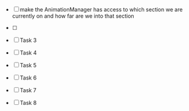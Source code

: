 - [ ] make the AnimationManager has access to which section we are currently on and how far are we into that section

- [ ]

- [ ] Task 3
- [ ] Task 4
- [ ] Task 5
- [ ] Task 6
- [ ] Task 7
- [ ] Task 8
